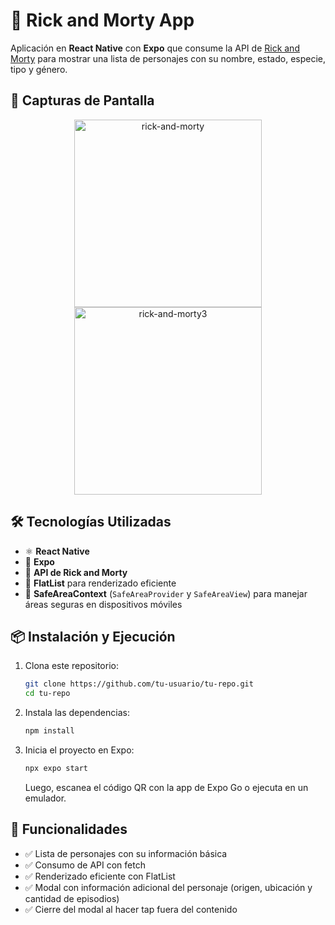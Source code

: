 # 🚀 Rick and Morty App  

Aplicación en **React Native** con **Expo** que consume la API de [Rick and Morty](https://rickandmortyapi.com/) para mostrar una lista de personajes con su nombre, estado, especie, tipo y género.  

## 📸 Capturas de Pantalla  

<p align="center">
  <img src="https://github.com/user-attachments/assets/5aec8b90-2b8d-41bb-8a7d-dc318460a455" alt="rick-and-morty" width="300"/>
  <img src="https://github.com/user-attachments/assets/045bde2c-0876-4ab3-95fd-899543667f75" alt="rick-and-morty3" width="300"/>
</p>

## 🛠 Tecnologías Utilizadas  
- ⚛️ **React Native**  
- 🚀 **Expo**  
- 🔗 **API de Rick and Morty**  
- 📜 **FlatList** para renderizado eficiente  
- 🛑 **SafeAreaContext** (`SafeAreaProvider` y `SafeAreaView`) para manejar áreas seguras en dispositivos móviles  

## 📦 Instalación y Ejecución  

1. Clona este repositorio:  
   ```bash
   git clone https://github.com/tu-usuario/tu-repo.git
   cd tu-repo
   ```
2. Instala las dependencias:  
   ```bash
   npm install
   ```
3. Inicia el proyecto en Expo:  
   ```bash
   npx expo start
   ```
   Luego, escanea el código QR con la app de Expo Go o ejecuta en un emulador.

## 🚀 Funcionalidades
- ✅ Lista de personajes con su información básica
- ✅ Consumo de API con fetch
- ✅ Renderizado eficiente con FlatList
- ✅ Modal con información adicional del personaje (origen, ubicación y cantidad de episodios)
- ✅ Cierre del modal al hacer tap fuera del contenido
